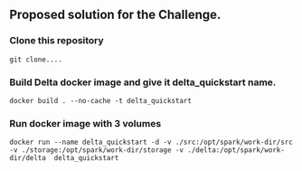 ## Proposed solution for the Challenge.

### Clone this repository

    git clone....

### Build Delta docker image and give it delta_quickstart name.

    docker build . --no-cache -t delta_quickstart

### Run docker image with 3 volumes

    docker run --name delta_quickstart -d -v ./src:/opt/spark/work-dir/src -v ./storage:/opt/spark/work-dir/storage -v ./delta:/opt/spark/work-dir/delta  delta_quickstart
